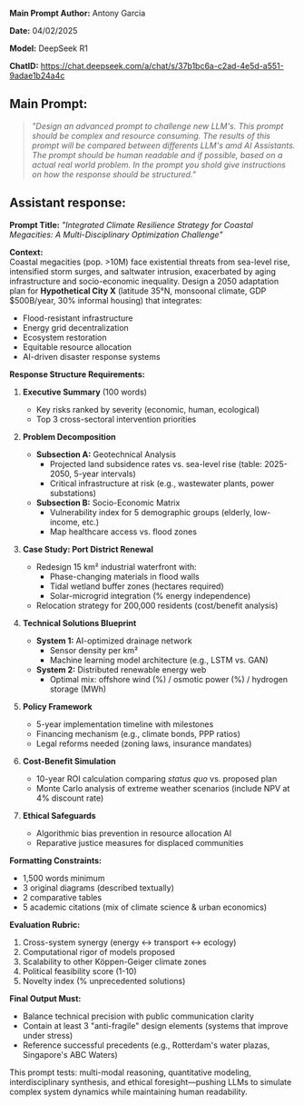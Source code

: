 

**Main Prompt Author:** Antony Garcia

**Date:** 04/02/2025

**Model:** DeepSeek R1

**ChatID:** https://chat.deepseek.com/a/chat/s/37b1bc6a-c2ad-4e5d-a551-9adae1b24a4c

## Main Prompt:

>_"Design an advanced prompt to challenge new LLM's. This prompt should be complex and resource consuming. The results of this prompt will be compared between differents LLM's amd AI Assistants. 
>The prompt should be human readable and if possible, based on a actual real world problem. In the prompt you shold give instructions on how the response should be structured."_

## Assistant response:

**Prompt Title:** *"Integrated Climate Resilience Strategy for Coastal Megacities: A Multi-Disciplinary Optimization Challenge"*  

**Context:**  
Coastal megacities (pop. >10M) face existential threats from sea-level rise, intensified storm surges, and saltwater intrusion, exacerbated by aging infrastructure and socio-economic inequality. 
Design a 2050 adaptation plan for **Hypothetical City X** (latitude 35°N, monsoonal climate, GDP $500B/year, 30% informal housing) that integrates:  
- Flood-resistant infrastructure  
- Energy grid decentralization  
- Ecosystem restoration  
- Equitable resource allocation  
- AI-driven disaster response systems  

**Response Structure Requirements:**  

1. **Executive Summary** (100 words)  
   - Key risks ranked by severity (economic, human, ecological)  
   - Top 3 cross-sectoral intervention priorities  

2. **Problem Decomposition**  
   - **Subsection A:** Geotechnical Analysis  
     - Projected land subsidence rates vs. sea-level rise (table: 2025-2050, 5-year intervals)  
     - Critical infrastructure at risk (e.g., wastewater plants, power substations)  
   - **Subsection B:** Socio-Economic Matrix  
     - Vulnerability index for 5 demographic groups (elderly, low-income, etc.)  
     - Map healthcare access vs. flood zones  

3. **Case Study: Port District Renewal**  
   - Redesign 15 km² industrial waterfront with:  
     - Phase-changing materials in flood walls  
     - Tidal wetland buffer zones (hectares required)  
     - Solar-microgrid integration (% energy independence)  
   - Relocation strategy for 200,000 residents (cost/benefit analysis)  

4. **Technical Solutions Blueprint**  
   - **System 1:** AI-optimized drainage network  
     - Sensor density per km²  
     - Machine learning model architecture (e.g., LSTM vs. GAN)  
   - **System 2:** Distributed renewable energy web  
     - Optimal mix: offshore wind (%) / osmotic power (%) / hydrogen storage (MWh)  

5. **Policy Framework**  
   - 5-year implementation timeline with milestones  
   - Financing mechanism (e.g., climate bonds, PPP ratios)  
   - Legal reforms needed (zoning laws, insurance mandates)  

6. **Cost-Benefit Simulation**  
   - 10-year ROI calculation comparing *status quo* vs. proposed plan  
   - Monte Carlo analysis of extreme weather scenarios (include NPV at 4% discount rate)  

7. **Ethical Safeguards**  
   - Algorithmic bias prevention in resource allocation AI  
   - Reparative justice measures for displaced communities  

**Formatting Constraints:**  
- 1,500 words minimum  
- 3 original diagrams (described textually)  
- 2 comparative tables  
- 5 academic citations (mix of climate science & urban economics)  

**Evaluation Rubric:**  
1. Cross-system synergy (energy ↔ transport ↔ ecology)  
2. Computational rigor of models proposed  
3. Scalability to other Köppen-Geiger climate zones  
4. Political feasibility score (1-10)  
5. Novelty index (% unprecedented solutions)  

**Final Output Must:**  
- Balance technical precision with public communication clarity  
- Contain at least 3 "anti-fragile" design elements (systems that improve under stress)  
- Reference successful precedents (e.g., Rotterdam's water plazas, Singapore's ABC Waters)  

This prompt tests: multi-modal reasoning, quantitative modeling, interdisciplinary synthesis, and ethical foresight—pushing LLMs to simulate complex system dynamics while maintaining human readability.
